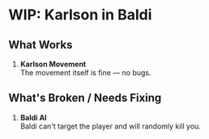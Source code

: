 # WIP: Karlson in Baldi

## What Works

1. **Karlson Movement**  
   The movement itself is fine — no bugs.

## What's Broken / Needs Fixing

1. **Baldi AI**  
   Baldi can't target the player and will randomly kill you.
